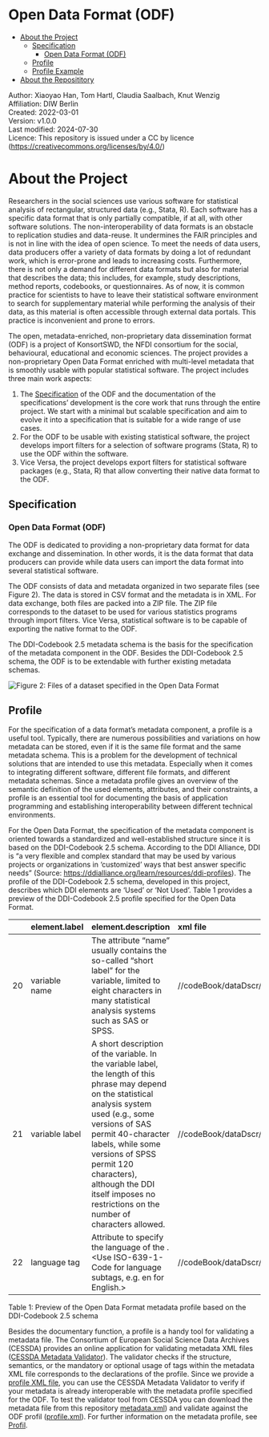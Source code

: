 Open Data Format (ODF)
================

-   [About the Project](#about-the-project)
    -   [Specification](#specification)
        -   [Open Data Format
            (ODF)](#open-data-format-odf)
    -   [Profile](#profile)
    -   [Profile Example](#profile-example)
-   [About the Reposititory](#about-the-reposititory)

Author: Xiaoyao Han, Tom Hartl, Claudia Saalbach, Knut Wenzig  
Affiliation: DIW Berlin  
Created: 2022-03-01  
Version: v1.0.0  
Last modified: 2024-07-30  
Licence: This repository is issued under a CC by licence
(<https://creativecommons.org/licenses/by/4.0/>)

# About the Project

Researchers in the social sciences use various software for statistical
analysis of rectangular, structured data (e.g., Stata, R). Each software
has a specific data format that is only partially compatible, if at all,
with other software solutions. The non-interoperability of data formats
is an obstacle to replication studies and data-reuse. It undermines the
FAIR principles and is not in line with the idea of open science. To
meet the needs of data users, data producers offer a variety of data
formats by doing a lot of redundant work, which is error-prone and leads
to increasing costs. Furthermore, there is not only a demand for
different data formats but also for material that describes the data;
this includes, for example, study descriptions, method reports,
codebooks, or questionnaires. As of now, it is common practice for
scientists to have to leave their statistical software environment to
search for supplementary material while performing the analysis of their
data, as this material is often accessible through external data
portals. This practice is inconvenient and prone to errors.

The open, metadata-enriched, non-proprietary data dissemination format
(ODF) is a project of KonsortSWD, the NFDI consortium for the social,
behavioural, educational and economic sciences. The project provides a
non-proprietary Open Data Format enriched with multi-level metadata that
is smoothly usable with popular statistical software. The project
includes three main work aspects:

1.  The [Specification](#specification) of the ODF and the
    documentation of the specifications’ development is the core work
    that runs through the entire project. We start with a minimal but
    scalable specification and aim to evolve it into a specification
    that is suitable for a wide range of use cases.
2.  For the ODF to be usable with existing statistical software, the
    project develops import filters for a selection of software programs
    (Stata, R) to use the ODF within the software.
3.  Vice Versa, the project develops export filters for statistical
    software packages (e.g., Stata, R) that allow converting their
    native data format to the ODF.

## Specification

### Open Data Format (ODF)

The ODF is dedicated to providing a non-proprietary data
format for data exchange and dissemination. In other words, it is the
data format that data producers can provide while data users can
import the data format into several statistical software.

The ODF consists of data and metadata organized in two
separate files (see Figure 2). The data is stored in CSV format and the
metadata is in XML. For data exchange, both files are packed into a ZIP
file. The ZIP file corresponds to the dataset to be used for various
statistics programs through import filters. Vice Versa, statistical
software is to be capable of exporting the native format to the
ODF.

The DDI-Codebook 2.5 metadata schema is the basis for the specification
of the metadata component in the ODF. Besides the
DDI-Codebook 2.5 schema, the ODF is to be extendable with
further existing metadata schemas.

![Figure 2: Files of a dataset specified in the Open Data
Format](img/img01.png)

## Profile

For the specification of a data format’s metadata component, a profile
is a useful tool. Typically, there are numerous possibilities and
variations on how metadata can be stored, even if it is the same file
format and the same metadata schema. This is a problem for the
development of technical solutions that are intended to use this
metadata. Especially when it comes to integrating different software,
different file formats, and different metadata schemas. Since a metadata
profile gives an overview of the semantic definition of the used
elements, attributes, and their constraints, a profile is an essential
tool for documenting the basis of application programming and
establishing interoperability between different technical environments.

For the Open Data Format, the specification of the metadata
component is oriented towards a standardized and well-established
structure since it is based on the DDI-Codebook 2.5 schema. According to
the DDI Alliance, DDI is “a very flexible and complex standard that may
be used by various projects or organizations in ‘customized’ ways that
best answer specific needs” (Source:
<https://ddialliance.org/learn/resources/ddi-profiles>). The profile of
the DDI-Codebook 2.5 schema, developed in this project, describes which
DDI elements are ‘Used’ or ‘Not Used’. Table 1 provides a preview of the
DDI-Codebook 2.5 profile specified for the Open Data Format.

|     | element.label  | element.description                                                                                                                                                                                                                                                                                                                       | xml file                             | xml\_classification                    |
|:----|:---------------|:------------------------------------------------------------------------------------------------------------------------------------------------------------------------------------------------------------------------------------------------------------------------------------------------------------------------------------------|:------------------------------------------|:---------------------------------------|
| 20  | variable name  | The attribute “name” usually contains the so-called “short label” for the variable, limited to eight characters in many statistical analysis systems such as SAS or SPSS.                                                                                                                                                                 | //codeBook/dataDscr/var\[@name\]          | mandatory if ‚var‘ element is present  |
| 21  | variable label | A short description of the variable. In the variable label, the length of this phrase may depend on the statistical analysis system used (e.g., some versions of SAS permit 40-character labels, while some versions of SPSS permit 120 characters), although the DDI itself imposes no restrictions on the number of characters allowed. | //codeBook/dataDscr/var/labl              | optional                               |
| 22  | language tag   | Attribute to specify the language of the <variable label>. &lt;Use ISO-639-1-Code for language subtags, e.g. en for English.&gt;                                                                                                                                                                                                          | //codeBook/dataDscr/var/labl\[@xml:lang\] | mandatory if ‚labl‘ element is present |

Table 1: Preview of the Open Data Format metadata profile based
on the DDI-Codebook 2.5 schema

Besides the documentary function, a profile is a handy tool for
validating a metadata file. The Consortium of European Social Science
Data Archives (CESSDA) provides an online application for validating
metadata XML files ([CESSDA Metadata
Validator](https://cmv.cessda.eu/#!validation)). The validator checks if
the structure, semantics, or the mandatory or optional usage of tags
within the metadata XML file corresponds to the declarations of the
profile. Since we provide a [profile XML
file](Profile/profile.xml), you can use the CESSDA
Metadata Validator to verify if your metadata is already interoperable
with the metadata profile specified for the ODF. To test
the validator tool from CESSDA you can download the metadata file from
this repository [metadata.xml](Example/metadata.xml)) and
validate against the ODF profil
([profile.xml](Profile/profile.xml)). For further information on the metadata profile, see [Profil](https://opendataformat.github.io/Specification/Profile/).
